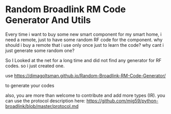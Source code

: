 # Random Broadlink RM Code Generator And Utils

Every time i want to buy some new smart component for my smart home, i need a remote, just to have
some random RF code for the component. why should i buy a remote that i use only once just to learn the code?
why cant i just generate some random one?

So I Looked at the net for a long time and did not find any generator for RF codes. so i just created one.

use https://dimagoltsman.github.io/Random-Broadlink-RM-Code-Generator/

to generate your codes



also, you are more than welcome to contribute and add more types (IR).
you can use the protocol description here: 
https://github.com/mjg59/python-broadlink/blob/master/protocol.md 

